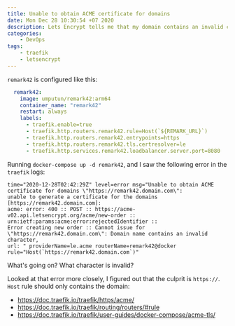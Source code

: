 ```yaml
---
title: Unable to obtain ACME certificate for domains
date: Mon Dec 28 10:30:54 +07 2020
description: Lets Encrypt tells me that my domain contains an invalid character. What is it?
categories:
    - DevOps
tags:
    - traefik
    - letsencrypt
---
```


`remark42` is configured like this:

```yaml
  remark42:
    image: umputun/remark42:arm64
    container_name: "remark42"
    restart: always
    labels:
      - traefik.enable=true
      - traefik.http.routers.remark42.rule=Host(`${REMARK_URL}`)
      - traefik.http.routers.remark42.entrypoints=https
      - traefik.http.routers.remark42.tls.certresolver=le
      - traefik.http.services.remark42.loadbalancer.server.port=8080
```

Running `docker-compose up -d remark42`, and I saw the following error in the `traefik` logs:

```
time="2020-12-28T02:42:29Z" level=error msg="Unable to obtain ACME certificate for domains \"https://remark42.domain.com\": 
unable to generate a certificate for the domains [https://remark42.domain.com]: 
acme: error: 400 :: POST :: https://acme-v02.api.letsencrypt.org/acme/new-order :: urn:ietf:params:acme:error:rejectedIdentifier :: 
Error creating new order :: Cannot issue for \"https://remark42.domain.com\": Domain name contains an invalid character, 
url: " providerName=le.acme routerName=remark42@docker rule="Host(`https://remark42.domain.com`)"
```

What's going on? What character is invalid?

Looked at that error more closely, I figured out that the culprit is `https://`. `Host` rule should only contains the domain:

- https://doc.traefik.io/traefik/https/acme/
- https://doc.traefik.io/traefik/routing/routers/#rule
- https://doc.traefik.io/traefik/user-guides/docker-compose/acme-tls/